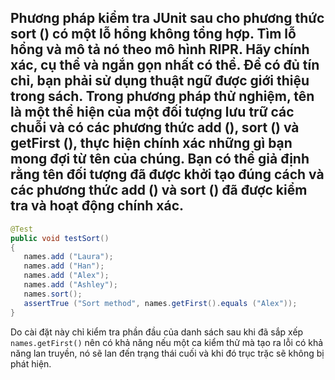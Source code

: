 ## Phương pháp kiểm tra JUnit sau cho phương thức sort () có một lỗ hổng không tổng hợp. Tìm lỗ hổng và mô tả nó theo mô hình RIPR. Hãy chính xác, cụ thể và ngắn gọn nhất có thể. Để có đủ tín chỉ, bạn phải sử dụng thuật ngữ được giới thiệu trong sách. Trong phương pháp thử nghiệm, tên là một thể hiện của một đối tượng lưu trữ các chuỗi và có các phương thức add (), sort () và getFirst (), thực hiện chính xác những gì bạn mong đợi từ tên của chúng. Bạn có thể giả định rằng tên đối tượng đã được khởi tạo đúng cách và các phương thức add () và sort () đã được kiểm tra và hoạt động chính xác.
```java
@Test
public void testSort()
{
   names.add ("Laura");
   names.add ("Han");
   names.add ("Alex");
   names.add ("Ashley");
   names.sort();
   assertTrue ("Sort method", names.getFirst().equals ("Alex"));
}
```
Do cài đặt này chỉ kiểm tra phần đầu của danh sách sau khi đã sắp xếp `names.getFirst()` nên có khả năng nếu một ca kiểm thử mà tạo ra lỗi có khả năng lan truyền, nó sẽ lan đến trạng thái cuối và khi đó trục trặc sẽ không bị phát hiện.





